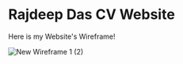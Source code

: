 # Rajdeep Das CV Website

Here is my Website's Wireframe!

![New Wireframe 1 (2)](https://user-images.githubusercontent.com/114236597/197393773-ebc213ec-0bb8-40a3-ab47-6d764cc1579a.png)
